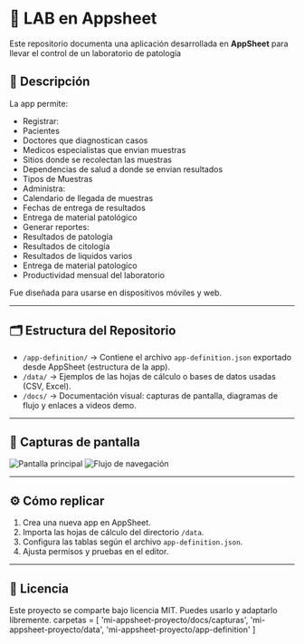 # 📱 LAB en Appsheet

Este repositorio documenta una aplicación desarrollada en **AppSheet** para llevar el control de un laboratorio de patología


## 🚀 Descripción
La app permite:
- Registrar:
-   Pacientes
-   Doctores que diagnostican casos
-   Medicos especialistas que envian muestras
-   Sitios donde se recolectan las muestras
-   Dependencias de salud a donde se envian resultados
-   Tipos de Muestras
- Administra:
-   Calendario de llegada de muestras
-   Fechas de entrega de resultados
-   Entrega de material patológico
- Generar reportes:
-   Resultados de patología
-   Resultados de citología
-   Resultados de liquidos varios
-   Entrega de material patologíco
-   Productividad mensual del laboratorio

Fue diseñada para usarse en dispositivos móviles y web.

---

## 🗂 Estructura del Repositorio
- `/app-definition/` → Contiene el archivo `app-definition.json` exportado desde AppSheet (estructura de la app).
- `/data/` → Ejemplos de las hojas de cálculo o bases de datos usadas (CSV, Excel).
- `/docs/` → Documentación visual: capturas de pantalla, diagramas de flujo y enlaces a videos demo.

---

## 📸 Capturas de pantalla
![Pantalla principal](docs/capturas/pantalla1.png)
![Flujo de navegación](docs/capturas/flujo_app.png)

---

## ⚙️ Cómo replicar
1. Crea una nueva app en AppSheet.
2. Importa las hojas de cálculo del directorio `/data`.
3. Configura las tablas según el archivo `app-definition.json`.
4. Ajusta permisos y pruebas en el editor.

---

## 📜 Licencia
Este proyecto se comparte bajo licencia MIT. Puedes usarlo y adaptarlo libremente.
carpetas = [
    'mi-appsheet-proyecto/docs/capturas',
    'mi-appsheet-proyecto/data',
    'mi-appsheet-proyecto/app-definition'
]
